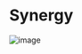 # Synergy

![image](https://github.com/user-attachments/assets/1123c7b8-b033-49f8-ba97-42d15f082b42)
